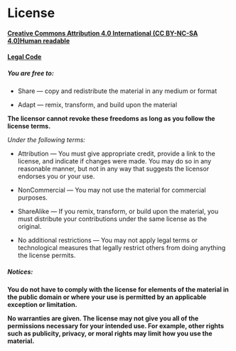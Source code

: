 # License 
#### [Creative Commons Attribution 4.0 International (CC BY-NC-SA 4.0)Human readable](https://creativecommons.org/licenses/by-nc-sa/4.0/)
#### [Legal Code](https://creativecommons.org/licenses/by-nc-sa/4.0/legalcode)

##### You are free to:

- Share — copy and redistribute the material in any medium or format

- Adapt — remix, transform, and build upon the material
    
**The licensor cannot revoke these freedoms as long as you follow the license terms.**

*Under the following terms:*

- Attribution — You must give appropriate credit, provide a link to the license,
and indicate if changes were made. You may do so in any reasonable manner, but
not in any way that suggests the licensor endorses you or your use.

- NonCommercial — You may not use the material for commercial purposes.

- ShareAlike — If you remix, transform, or build upon the material, you must
distribute your contributions under the same license as the original.

- No additional restrictions — You may not apply legal terms or technological
measures that legally restrict others from doing anything the license permits.


##### Notices:

**You do not have to comply with the license for elements of the material in the
public domain or where your use is permitted by an applicable exception or
limitation.**

**No warranties are given. The license may not give you all of the permissions
necessary for your intended use. For example, other rights such as publicity,
privacy, or moral rights may limit how you use the material.**
